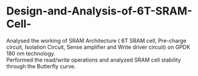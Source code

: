 # Design-and-Analysis-of-6T-SRAM-Cell-
Analysed the working of SRAM Architecture ( 6T SRAM cell, Pre-charge circuit, Isolation Circuit, Sense amplifier and Write driver circuit) on GPDK 180 nm technology.  
Performed the read/write operations and analyzed SRAM cell stability through the Butterfly curve.
